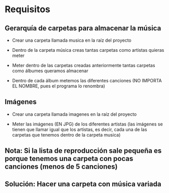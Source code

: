 # Requisitos

## Gerarquía de carpetas para almacenar la música

- Crear una carpeta llamada musica en la raíz del proyecto

- Dentro de la carpeta música creas tantas carpetas como artistas quieras meter

- Meter dentro de las carpetas creadas anteriormente tantas carpetas como álbumes queramos almacenar

- Dentro de cada álbum metemos las diferentes canciones (NO IMPORTA EL NOMBRE, pues el programa lo renombra)

## Imágenes

- Crear una carpeta llamada imagenes en la raíz del proyecto

- Meter las imágenes (EN JPG) de los diferentes artistas (las imágenes se tienen que llamar igual que los artistas, es decir, cada una de las carpetas que tenemos dentro de la carpeta musica)

## Nota: Si la lista de reproducción sale pequeña es porque tenemos una carpeta con pocas canciones (menos de 5 canciones)

## Solución: Hacer una carpeta con música variada
